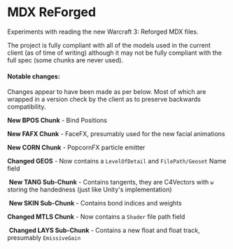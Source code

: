 # MDX ReForged

Experiments with reading the new Warcraft 3: Reforged MDX files. 

The project is fully compliant with all of the models used in the current client (as of time of writing) although it may not be fully compliant with the full spec (some chunks are never used).

#### Notable changes:

Changes appear to have been made as per below. Most of which are wrapped in a version check by the client as to preserve backwards compatibility.

**New BPOS Chunk** - Bind Positions

**New FAFX Chunk** - FaceFX, presumably used for the new facial animations

**New CORN Chunk** - PopcornFX particle emitter

**Changed GEOS** - Now contains a `LevelOfDetail` and `FilePath/Geoset` Name field

​	**New TANG Sub-Chunk** - Contains tangents, they are C4Vectors with `w` storing the handedness (just like Unity's implementation)

​	**New SKIN Sub-Chunk** - Contains bond indices and weights

**Changed MTLS Chunk** - Now contains a `Shader` file path field

​	**Changed LAYS Sub-Chunk** - Contains a new float and float track, presumably `EmissiveGain`
